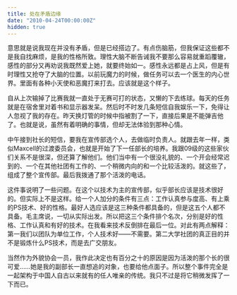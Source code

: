 ```yaml
---
title: 处在矛盾边缘
date: "2010-04-24T00:00:00Z"
hidden: true
---
```

意思就是说我现在并没有矛盾，但是已经搭边了。有点伤脑筋，但我保证这些都不是我自找麻烦，是我的性格所致。理性大脑不断告诫我不要那么容易就重蹈覆辙，感性的部分又再劝说我既然爱上她，就要终始如一。感性永远都是占上风，但是有时理性又抢夺了大脑的位置。以前玩魔力的时候，做任务可以去一个医生的内心世界。里面有各种小天使和恶魔打来打去。应该就是这个样子。

自从上次输掉了比赛我就一直处于无赛可打的状态，又懒的下去练球。每天的任务就是在宿舍里对着书和显示器发呆。然后时不时发几条短信自我娱乐一下，免得让人忽视了我的存在。昨天换灯管的时候中指被割了一下，直接后果是不能弹吉他了。也就是说，虽然有着明确的事情，但却无法体验到那种心情。

中午接到社长的短信，要我在宣传部选个人，去做临时负责人。就跟去年一样，类似Maxcell的过渡委员会，也就是开始了下一任部长的培养。我跟09级的这些家伙们关系不是很深，但还算了解他们。他们当中有一个很没礼貌的、一个开会经常迟到的、一个在其他社团有工作的、一个稍微内向的和一个比较活泼的。就这些了，组成了整个宣传部。最后我拨通了那个活泼的电话。

这件事说明了一些问题。在这个以技术为主的宣传部，似乎部长应该是技术很好的。但实际上不是这样。给一个人加分的条件有三点：工作认真参与度高、有上乘的PS技术、好的性格。最好人选应该是这三种条件都具备的，但是这五个人都不具备。毛主席说，一切从实际出发。所以把这三个条件排个名次，分别是好的性格、工作认真和有好的技术。在我看来技术反倒排在最后一位。对此有两点解释：第一我们以团队为单位工作，个人技术好——不需要。第二大学社团的真正目的并不是锻炼什么PS技术，而是去广交朋友。

当然作为外貌协会一员，我作此决定也有百分之十的原因是因为活泼的那个长的很可爱……她是我的副部长一直想追的对象，也要给他点面子。所以整个事件完全是一起架构于中国人自古以来就有的任人唯亲的传统。我只不过是将它稍微发挥了一下而已。